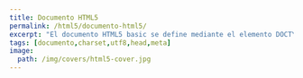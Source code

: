 ```yaml
---
title: Documento HTML5
permalink: /html5/documento-html5/
excerpt: "El documento HTML5 basic se define mediante el elemento DOCTYPE y utilizando un encoding utf8 como charset."
tags: [documento,charset,utf8,head,meta]
image:
  path: /img/covers/html5-cover.jpg
---
```

